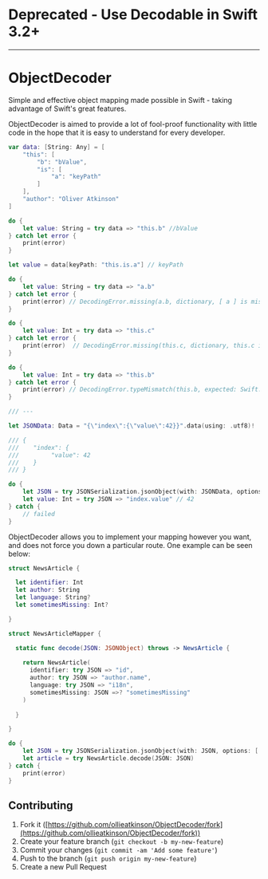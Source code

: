 # Deprecated - Use Decodable in Swift 3.2+

---

# ObjectDecoder

Simple and effective object mapping made possible in Swift - taking advantage of Swift's great features.

ObjectDecoder is aimed to provide a lot of fool-proof functionality with little code in the hope that it is easy to understand for every developer.

```swift
var data: [String: Any] = [
    "this": [
        "b": "bValue",
        "is": [
            "a": "keyPath"
        ]
    ],
    "author": "Oliver Atkinson"
]

do {
    let value: String = try data => "this.b" //bValue
} catch let error {
    print(error)
}

let value = data[keyPath: "this.is.a"] // keyPath

do {
    let value: String = try data => "a.b"
} catch let error {
    print(error) // DecodingError.missing(a.b, dictionary, [ a ] is missing in <dictionary>)
}

do {
    let value: Int = try data => "this.c"
} catch let error {
    print(error)  // DecodingError.missing(this.c, dictionary, this.c is missing in <dictionary>)
}

do {
    let value: Int = try data => "this.b"
} catch let error {
    print(error) // DecodingError.typeMismatch(this.b, expected: Swift.Int, actual: Swift.string, "Int for `b` was specified but got type String")
}

/// ---

let JSONData: Data = "{\"index\":{\"value\":42}}".data(using: .utf8)!

/// {
///    "index": {
///         "value": 42
///    }
/// }

do {
    let JSON = try JSONSerialization.jsonObject(with: JSONData, options: [ ]) as JSONObject
    let value: Int = try JSON => "index.value" // 42
} catch {
    // failed
}
```

ObjectDecoder allows you to implement your mapping however you want, and does not force you down a particular route. One example can be seen below:

```swift
struct NewsArticle {

  let identifier: Int
  let author: String
  let language: String?
  let sometimesMissing: Int?

}

struct NewsArticleMapper {

  static func decode(JSON: JSONObject) throws -> NewsArticle {
    
    return NewsArticle(
      identifier: try JSON => "id",
      author: try JSON => "author.name",
      language: try JSON => "i18n",
      sometimesMissing: JSON =>? "sometimesMissing"
    )
  
  }

}

do {
    let JSON = try JSONSerialization.jsonObject(with: JSON, options: [ ]) as JSONObject
    let article = try NewsArticle.decode(JSON: JSON)
} catch {
    print(error)
}

```

## Contributing

1. Fork it ([https://github.com/ollieatkinson/ObjectDecoder/fork](https://github.com/ollieatkinson/ObjectDecoder/fork))
2. Create your feature branch (`git checkout -b my-new-feature`)
3. Commit your changes (`git commit -am 'Add some feature'`)
4. Push to the branch (`git push origin my-new-feature`)
5. Create a new Pull Request
